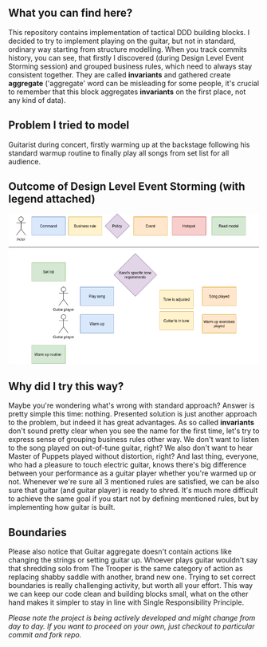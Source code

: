 ## What you can find here?
This repository contains implementation of tactical DDD building blocks. I decided to try to implement playing on the guitar, but not in standard, ordinary way 
starting from structure modelling. When you track commits history, you can see, that firstly I discovered (during Design Level Event Storming session) and grouped business rules, which need to always stay consistent together. They are called **invariants** and gathered create **aggregate** ('aggregate' word can be misleading for some people, it's crucial to remember that this block aggregates **invariants** on the first place, not any kind of data). 

## Problem I tried to model
Guitarist during concert, firstly warming up at the backstage following his standard warmup routine to finally play all songs from set list for all audience.

## Outcome of Design Level Event Storming (with legend attached)
![Design Level Event Storming diagram](https://github.com/breader124/ddd-building-blocks/blob/master/guitar_dles.png)

## Why did I try this way?
Maybe you're wondering what's wrong with standard approach? Answer is pretty simple this time: nothing. Presented solution is just another approach to the problem, but indeed it has great advantages. As so called **invariants** don't sound pretty clear when you see the name for the first time, let's try to express sense of grouping business rules other way. We don't want to listen to the song played on out-of-tune guitar, right? We also don't want to hear Master of Puppets played without distortion, right? And last thing, everyone, who had a pleasure to touch electric guitar, knows there's big difference between your performance as a guitar player whether you're warmed up or not. Whenever we're sure all 3 mentioned rules are satisfied, we can be also sure that guitar (and guitar player) is ready to shred. It's much more difficult to achieve the same goal if you start not by defining mentioned rules, but by implementing how guitar is built.

## Boundaries
Please also notice that Guitar aggregate doesn't contain actions like changing the strings or setting guitar up. Whoever plays guitar wouldn't say that shredding solo from The Trooper is the same category of action as replacing shabby saddle with another, brand new one. Trying to set correct boundaries is really challenging activity, but worth all your effort. This way we can keep our code clean and building blocks small, what on the other hand makes it simpler to stay in line with Single Responsibility Principle.

_Please note the project is being actively developed and might change from day to day. If you want to proceed on your own, just checkout to particular
commit and fork repo._
